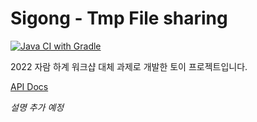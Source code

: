 # Sigong - Tmp File sharing

[![Java CI with Gradle](https://github.com/hrabit64/sigong/actions/workflows/gradle.yml/badge.svg)](https://github.com/hrabit64/sigong/actions/workflows/gradle.yml)

2022 자람 하계 워크샵 대체 과제로 개발한 토이 프로젝트입니다.

[API Docs](https://hrabit64.github.io/sigong/)

*설명 추가 예정*